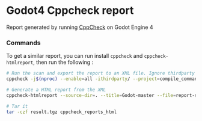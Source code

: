# Godot4 Cppcheck report
Report generated by running [CppCheck](https://cppcheck.sourceforge.io/) on Godot Engine 4

### Commands
To get a similar report, you can run install `cppcheck` and `cppcheck-htmlreport`, then run the following :
```bash
# Run the scan and export the report to an XML file. Ignore thirdparty
cppcheck -j$(nproc) --enable=all -ithirdparty/ --project=compile_commands.json --xml --xml-version=2 . 2>report-src.xml

# Generate a HTML report from the XML
cppcheck-htmlreport --source-dir=. --title=Godot-master --file=report-src.xml --report-dir=cppcheck_reports_html

# Tar it
tar -czf result.tgz cppcheck_reports_html
``` 
